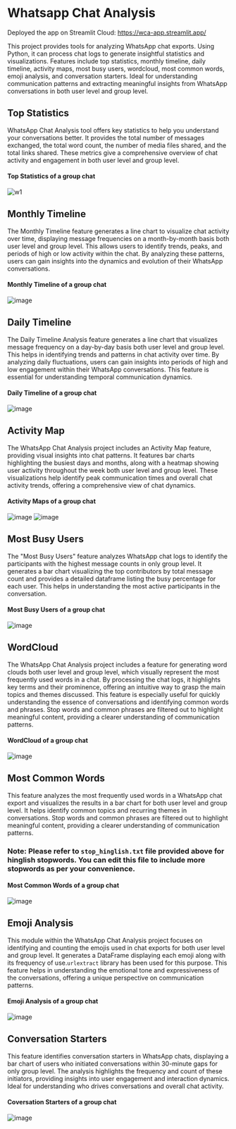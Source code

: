 # Whatsapp Chat Analysis
Deployed the app on Streamlit Cloud: https://wca-app.streamlit.app/

This project provides tools for analyzing WhatsApp chat exports. Using Python, it can process chat logs to generate insightful statistics and visualizations. Features include top statistics, monthly timeline, daily timeline, activity maps, most busy users, wordcloud, most common words, emoji analysis, and conversation starters. Ideal for understanding communication patterns and extracting meaningful insights from WhatsApp conversations in both user level and group level.
## Top Statistics
WhatsApp Chat Analysis tool offers key statistics to help you understand your conversations better. It provides the total number of messages exchanged, the total word count, the number of media files shared, and the total links shared. These metrics give a comprehensive overview of chat activity and engagement in both user level and group level.
#### Top Statistics of a group chat
![w1](https://github.com/Tejas320/Whatsapp_chat_analysis/assets/73283098/0f1f545d-c701-4ab1-a4c8-4f2e8d85a870)
## Monthly Timeline
The Monthly Timeline feature generates a line chart to visualize chat activity over time, displaying message frequencies on a month-by-month basis both user level and group level. This allows users to identify trends, peaks, and periods of high or low activity within the chat. By analyzing these patterns, users can gain insights into the dynamics and evolution of their WhatsApp conversations.
#### Monthly Timeline of a group chat
![image](https://github.com/Tejas320/Whatsapp_chat_analysis/assets/73283098/8855ea75-7d2b-428b-8e1f-0f0eaaa4a24f)
## Daily Timeline
The Daily Timeline Analysis feature generates a line chart that visualizes message frequency on a day-by-day basis both user level and group level. This helps in identifying trends and patterns in chat activity over time. By analyzing daily fluctuations, users can gain insights into periods of high and low engagement within their WhatsApp conversations. This feature is essential for understanding temporal communication dynamics.
#### Daily Timeline of a group chat
![image](https://github.com/Tejas320/Whatsapp_chat_analysis/assets/73283098/45718e83-3da6-492f-9f80-5e9827bf2408)
## Activity Map
The WhatsApp Chat Analysis project includes an Activity Map feature, providing visual insights into chat patterns. It features bar charts highlighting the busiest days and months, along with a heatmap showing user activity throughout the week both user level and group level. These visualizations help identify peak communication times and overall chat activity trends, offering a comprehensive view of chat dynamics.
#### Activity Maps of a group chat
![image](https://github.com/Tejas320/Whatsapp_chat_analysis/assets/73283098/cbac612f-05ae-4708-a7ba-101eb9b60815)
![image](https://github.com/Tejas320/Whatsapp_chat_analysis/assets/73283098/862e6e55-14cc-470c-af90-9bdf795edc00)
## Most Busy Users
The "Most Busy Users" feature analyzes WhatsApp chat logs to identify the participants with the highest message counts in only group level. It generates a bar chart visualizing the top contributors by total message count and provides a detailed dataframe listing the busy percentage for each user. This helps in understanding the most active participants in the conversation.
#### Most Busy Users of a group chat
![image](https://github.com/Tejas320/Whatsapp_chat_analysis/assets/73283098/d21dbc90-394b-4fb9-873c-8e4a0d13da9e)
## WordCloud
The WhatsApp Chat Analysis project includes a feature for generating word clouds both user level and group level, which visually represent the most frequently used words in a chat. By processing the chat logs, it highlights key terms and their prominence, offering an intuitive way to grasp the main topics and themes discussed. This feature is especially useful for quickly understanding the essence of conversations and identifying common words and phrases. Stop words and common phrases are filtered out to highlight meaningful content, providing a clearer understanding of communication patterns.
#### WordCloud of a group chat
![image](https://github.com/Tejas320/Whatsapp_chat_analysis/assets/73283098/478f79a6-d5ef-4151-ae66-d4b511664eaf)
## Most Common Words
This feature analyzes the most frequently used words in a WhatsApp chat export and visualizes the results in a bar chart for both user level and group level. It helps identify common topics and recurring themes in conversations. Stop words and common phrases are filtered out to highlight meaningful content, providing a clearer understanding of communication patterns.
### Note: Please refer to `stop_hinglish.txt` file provided above for hinglish stopwords. You can edit this file to include more stopwords as per your convenience.
#### Most Common Words of a group chat
![image](https://github.com/Tejas320/Whatsapp_chat_analysis/assets/73283098/6c22f223-8131-40d2-b2eb-0538e79ab036)
## Emoji Analysis
This module within the WhatsApp Chat Analysis project focuses on identifying and counting the emojis used in chat exports for both user level and group level. It generates a DataFrame displaying each emoji along with its frequency of use.`urlextract` library has been used for this purpose. This feature helps in understanding the emotional tone and expressiveness of the conversations, offering a unique perspective on communication patterns.
#### Emoji Analysis of a group chat
![image](https://github.com/Tejas320/Whatsapp_chat_analysis/assets/73283098/d4f2d8d8-5338-40fd-ab7d-3b67ece6e2b7)
## Conversation Starters
This feature identifies conversation starters in WhatsApp chats, displaying a bar chart of users who initiated conversations within 30-minute gaps for only group level. The analysis highlights the frequency and count of these initiators, providing insights into user engagement and interaction dynamics. Ideal for understanding who drives conversations and overall chat activity.
#### Coversation Starters of a group chat
![image](https://github.com/Tejas320/Whatsapp_chat_analysis/assets/73283098/0d47d28f-b6ba-4a18-a31f-8e226efcb848)







